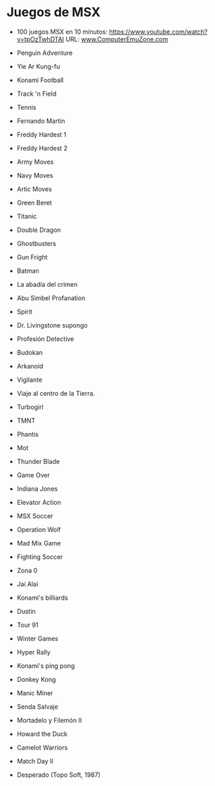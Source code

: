 Juegos de MSX
======

* 100 juegos MSX en 10 minutos: https://www.youtube.com/watch?v=tpOzTwhDTAI
URL: www.ComputerEmuZone.com

* Penguin Adventure
* Yie Ar Kung-fu
* Konami Football
* Track 'n Field
* Tennis
* Fernando Martín
* Freddy Hardest 1
* Freddy Hardest 2
* Army Moves
* Navy Moves
* Artic Moves
* Green Beret
* Titanic
* Double Dragon
* Ghostbusters
* Gun Fright
* Batman
* La abadía del crimen
* Abu Simbel Profanation
* Spirit
* Dr. Livingstone supongo
* Profesión Detective
* Budokan
* Arkanoid
* Vigilante
* Viaje al centro de la Tierra.
* Turbogirl
* TMNT
* Phantis
* Mot
* Thunder Blade
* Game Over
* Indiana Jones
* Elevator Action
* MSX Soccer
* Operation Wolf
* Mad Mix Game
* Fighting Soccer
* Zona 0
* Jai Alai
* Konami's billiards
* Dustin
* Tour 91
* Winter Games
* Hyper Rally
* Konami's ping pong
* Donkey Kong
* Manic Miner
* Senda Salvaje
* Mortadelo y Filemón II
* Howard the Duck
* Camelot Warriors
* Match Day II
* Desperado (Topo Soft, 1987)
